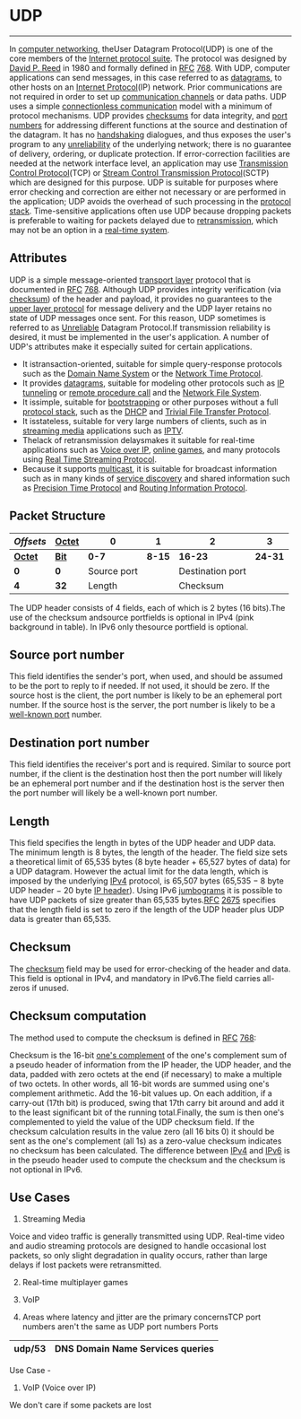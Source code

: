 # UDP

---

In [computer networking](https://en.wikipedia.org/wiki/Computer_network), theUser Datagram Protocol(UDP) is one of the core members of the [Internet protocol suite](https://en.wikipedia.org/wiki/Internet_protocol_suite). The protocol was designed by [David P. Reed](https://en.wikipedia.org/wiki/David_P._Reed) in 1980 and formally defined in [RFC](https://en.wikipedia.org/wiki/Request_for_Comments_(identifier)) [768](https://tools.ietf.org/html/rfc768). With UDP, computer applications can send messages, in this case referred to as [datagrams](https://en.wikipedia.org/wiki/Datagram), to other hosts on an [Internet Protocol](https://en.wikipedia.org/wiki/Internet_Protocol)(IP) network. Prior communications are not required in order to set up [communication channels](https://en.wikipedia.org/wiki/Communication_channel) or data paths.
UDP uses a simple [connectionless communication](https://en.wikipedia.org/wiki/Connectionless_communication) model with a minimum of protocol mechanisms. UDP provides [checksums](https://en.wikipedia.org/wiki/Checksum) for data integrity, and [port numbers](https://en.wikipedia.org/wiki/Port_numbers) for addressing different functions at the source and destination of the datagram. It has no [handshaking](https://en.wikipedia.org/wiki/Handshaking) dialogues, and thus exposes the user's program to any [unreliability](https://en.wikipedia.org/wiki/Reliability_(computer_networking)) of the underlying network; there is no guarantee of delivery, ordering, or duplicate protection. If error-correction facilities are needed at the network interface level, an application may use [Transmission Control Protocol](https://en.wikipedia.org/wiki/Transmission_Control_Protocol)(TCP) or [Stream Control Transmission Protocol](https://en.wikipedia.org/wiki/Stream_Control_Transmission_Protocol)(SCTP) which are designed for this purpose.
UDP is suitable for purposes where error checking and correction are either not necessary or are performed in the application; UDP avoids the overhead of such processing in the [protocol stack](https://en.wikipedia.org/wiki/Protocol_stack). Time-sensitive applications often use UDP because dropping packets is preferable to waiting for packets delayed due to [retransmission](https://en.wikipedia.org/wiki/Retransmission_(data_networks)), which may not be an option in a [real-time system](https://en.wikipedia.org/wiki/Real-time_system).

## Attributes

UDP is a simple message-oriented [transport layer](https://en.wikipedia.org/wiki/Transport_layer) protocol that is documented in [RFC](https://en.wikipedia.org/wiki/Request_for_Comments_(identifier)) [768](https://tools.ietf.org/html/rfc768). Although UDP provides integrity verification (via [checksum](https://en.wikipedia.org/wiki/Checksum)) of the header and payload, it provides no guarantees to the [upper layer protocol](https://en.wikipedia.org/wiki/Upper_layer_protocol) for message delivery and the UDP layer retains no state of UDP messages once sent. For this reason, UDP sometimes is referred to as [Unreliable](https://en.wikipedia.org/wiki/Reliability_(computer_networking)) Datagram Protocol.If transmission reliability is desired, it must be implemented in the user's application.
A number of UDP's attributes make it especially suited for certain applications.

- It istransaction-oriented, suitable for simple query-response protocols such as the [Domain Name System](https://en.wikipedia.org/wiki/Domain_Name_System) or the [Network Time Protocol](https://en.wikipedia.org/wiki/Network_Time_Protocol).
- It provides [datagrams](https://en.wikipedia.org/wiki/Datagram), suitable for modeling other protocols such as [IP tunneling](https://en.wikipedia.org/wiki/IP_tunneling) or [remote procedure call](https://en.wikipedia.org/wiki/Remote_procedure_call) and the [Network File System](https://en.wikipedia.org/wiki/Network_File_System).
- It issimple, suitable for [bootstrapping](https://en.wikipedia.org/wiki/Bootstrapping) or other purposes without a full [protocol stack](https://en.wikipedia.org/wiki/Protocol_stack), such as the [DHCP](https://en.wikipedia.org/wiki/Dynamic_Host_Configuration_Protocol) and [Trivial File Transfer Protocol](https://en.wikipedia.org/wiki/Trivial_File_Transfer_Protocol).
- It isstateless, suitable for very large numbers of clients, such as in [streaming media](https://en.wikipedia.org/wiki/Streaming_media) applications such as [IPTV](https://en.wikipedia.org/wiki/IPTV).
- Thelack of retransmission delaysmakes it suitable for real-time applications such as [Voice over IP](https://en.wikipedia.org/wiki/Voice_over_IP), [online games](https://en.wikipedia.org/wiki/Online_games), and many protocols using [Real Time Streaming Protocol](https://en.wikipedia.org/wiki/Real_Time_Streaming_Protocol).
- Because it supports [multicast](https://en.wikipedia.org/wiki/Multicast), it is suitable for broadcast information such as in many kinds of [service discovery](https://en.wikipedia.org/wiki/Service_discovery) and shared information such as [Precision Time Protocol](https://en.wikipedia.org/wiki/Precision_Time_Protocol) and [Routing Information Protocol](https://en.wikipedia.org/wiki/Routing_Information_Protocol).

## Packet Structure

| ***Offsets***                                                | [**Octet**](https://en.wikipedia.org/wiki/Octet_(computing)) | **0**       | **1**     | **2**            | **3**     |
|-----------|-----------|--------------|-----------|------------------|---------|
| [**Octet**](https://en.wikipedia.org/wiki/Octet_(computing)) | [**Bit**](https://en.wikipedia.org/wiki/Bit)                 | **0-7**    | **8-15** | **16-23**        | **24-31** |
| **0**                                                        | **0**                                                       | Source port |          | Destination port |          |
| **4**                                                        | **32**                                                       | Length      |          | Checksum         |          |

The UDP header consists of 4 fields, each of which is 2 bytes (16 bits).The use of the checksum andsource portfields is optional in IPv4 (pink background in table). In IPv6 only thesource portfield is optional.

## Source port number

This field identifies the sender's port, when used, and should be assumed to be the port to reply to if needed. If not used, it should be zero. If the source host is the client, the port number is likely to be an ephemeral port number. If the source host is the server, the port number is likely to be a [well-known port](https://en.wikipedia.org/wiki/Well-known_port) number.

## Destination port number

This field identifies the receiver's port and is required. Similar to source port number, if the client is the destination host then the port number will likely be an ephemeral port number and if the destination host is the server then the port number will likely be a well-known port number.

## Length

This field specifies the length in bytes of the UDP header and UDP data. The minimum length is 8 bytes, the length of the header. The field size sets a theoretical limit of 65,535 bytes (8 byte header + 65,527 bytes of data) for a UDP datagram. However the actual limit for the data length, which is imposed by the underlying [IPv4](https://en.wikipedia.org/wiki/IPv4) protocol, is 65,507 bytes (65,535 − 8 byte UDP header − 20 byte [IP header](https://en.wikipedia.org/wiki/IPv4_header)).
Using IPv6 [jumbograms](https://en.wikipedia.org/wiki/Jumbogram) it is possible to have UDP packets of size greater than 65,535 bytes.[RFC](https://en.wikipedia.org/wiki/Request_for_Comments_(identifier)) [2675](https://tools.ietf.org/html/rfc2675) specifies that the length field is set to zero if the length of the UDP header plus UDP data is greater than 65,535.

## Checksum

The [checksum](https://en.wikipedia.org/wiki/Checksum) field may be used for error-checking of the header and data. This field is optional in IPv4, and mandatory in IPv6.The field carries all-zeros if unused.

## Checksum computation

The method used to compute the checksum is defined in [RFC](https://en.wikipedia.org/wiki/Request_for_Comments_(identifier)) [768](https://tools.ietf.org/html/rfc768):

Checksum is the 16-bit [one's complement](https://en.wikipedia.org/wiki/One%27s_complement) of the one's complement sum of a pseudo header of information from the IP header, the UDP header, and the data, padded with zero octets at the end (if necessary) to make a multiple of two octets.
In other words, all 16-bit words are summed using one's complement arithmetic. Add the 16-bit values up. On each addition, if a carry-out (17th bit) is produced, swing that 17th carry bit around and add it to the least significant bit of the running total.Finally, the sum is then one's complemented to yield the value of the UDP checksum field.
If the checksum calculation results in the value zero (all 16 bits 0) it should be sent as the one's complement (all 1s) as a zero-value checksum indicates no checksum has been calculated.
The difference between [IPv4](https://en.wikipedia.org/wiki/IPv4) and [IPv6](https://en.wikipedia.org/wiki/IPv6) is in the pseudo header used to compute the checksum and the checksum is not optional in IPv6.

## Use Cases

1. Streaming Media

Voice and video traffic is generally transmitted using UDP. Real-time video and audio streaming protocols are designed to handle occasional lost packets, so only slight degradation in quality occurs, rather than large delays if lost packets were retransmitted.

2. Real-time multiplayer games

3. VoIP

4. Areas where latency and jitter are the primary concernsTCP port numbers aren't the same as UDP port numbers
Ports

| udp/53 | DNS Domain Name Services queries |
|--------|----------------------------------|
Use Case -

1. VoIP (Voice over IP)

We don't care if some packets are lost
